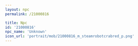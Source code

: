 ```yaml
---
layout: npc
permalink: /21000816

title: Npc
id: '21000816'
npc_name: 'Unknown'
icon_url: 'portrait/mob/21000816_m_steamrobotcrabred_p.png'
---
```

